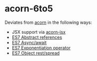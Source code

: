 # acorn-6to5

Deviates from [acorn](https://github.com/marijnh/acorn) in the following ways:

 * JSX support via [acorn-jsx](https://github.com/RReverser/acorn-jsx)
 * [ES7 Abstract references](https://github.com/zenparsing/es-abstract-refs)
 * [ES7 Async/await](https://github.com/lukehoban/ecmascript-asyncawait)
 * [ES7 Exponentiation operator](https://github.com/rwaldron/exponentiation-operator)
 * [ES7 Object rest/spread](https://github.com/sebmarkbage/ecmascript-rest-spread)
